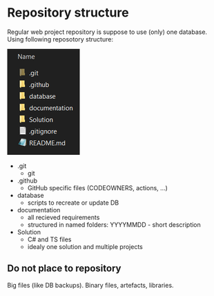 # Repository structure

Regular web project repository is suppose to use (only) one database. Using following reposotory structure:

![Repository files](repo_screen.png)

- .git
    - git
- .github
    - GitHub specific files (CODEOWNERS, actions, ...)
- database
    - scripts to recreate or update DB
- documentation
    - all recieved requirements
    - structured in named folders: YYYYMMDD - short description
- Solution
    - C# and TS files
    - idealy one solution and multiple projects


## Do not place to repository

Big files (like DB backups). Binary files, artefacts, libraries. 